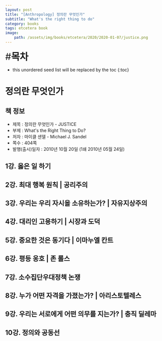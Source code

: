 ```yaml
---
layout: post
title: "[Anthropology] 정의란 무엇인가"
subtitle: "What's the right thing to do"
category: books
tags: etcetera book
image:
    path: /assets/img/books/etcetera/2020/2020-01-07/justice.png
---
```


<span style="font-size:30px;">\#**목차**</span>
* this unordered seed list will be replaced by the toc
{:toc}

# 정의란 무엇인가

## 책 정보
- 제목 : 정의란 무엇인가 - JUSTICE
- 부제 : What's the Right Thing to Do?
- 저자 : 마이클 샌델 - Michael J. Sandel
- 쪽수 : 404쪽
- 발행(출시)일자 : 2010년 10월 20일 (1쇄 2010년 05월 24일)

## 1강. 옳은 일 하기
## 2강. 최대 행복 원칙 | 공리주의
## 3강. 우리는 우리 자시을 소유하는가? | 자유지상주의
## 4강. 대리인 고용하기 | 시장과 도덕
## 5강. 중요한 것은 동기다 | 이마누엘 칸트
## 6강. 평등 옹호 | 존 롤스
## 7강. 소수집단우대정책 논쟁
## 8강. 누가 어떤 자격을 가졌는가? | 아리스토텔레스
## 9강. 우리는 서로에게 어떤 의무를 지는가? | 충직 딜레마
## 10강. 정의와 공동선






